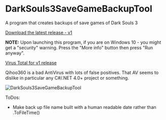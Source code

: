 # DarkSouls3SaveGameBackupTool

A program that creates backups of save games of Dark Souls 3

[Download the latest release - v1](https://github.com/insane0hflex/DarkSouls3SaveGameBackupTool/blob/master/Releases/DarkSouls3SaveGameBackupTool.exe?raw=true)


__NOTE:__ Upon launching this program, if you are on Windows 10 - you might get a "security" warning. Press the "More info" button then press "Run anyway".

[Virus Total for v1 release](https://www.virustotal.com/en/file/69fefd118f30edc858810287587a849eac9cba94c9772c03959d753540f377d7/analysis/1462063233/)

Qihoo360 is a bad AntiVirus with lots of false positives. That AV seems to dislike in particular any C#/.NET 4.0+ project or something.

![DarkSouls3SaveGameBackupTool](https://github.com/insane0hflex/DarkSouls3SaveGameBackupTool/blob/master/exampleImage.jpg)

ToDos:

- Make back up file name built with a human readable date rather than .ToFileTime()
